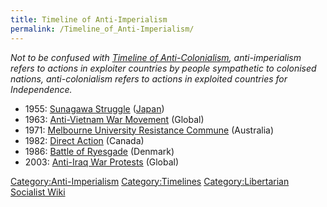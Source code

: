 ```yaml
---
title: Timeline of Anti-Imperialism
permalink: /Timeline_of_Anti-Imperialism/
---
```


*Not to be confused with [Timeline of
Anti-Colonialism](Timeline_of_Anti-Colonialism.md "wikilink"),
anti-imperialism refers to actions in exploiter countries by people
sympathetic to colonised nations, anti-colonialism refers to actions in
exploited countries for Independence.*

- 1955: [Sunagawa Struggle](Sunagawa_Struggle_(Japan).md "wikilink")
  ([Japan](Japan.md "wikilink"))
- 1963: [Anti-Vietnam War
  Movement](Anti-Vietnam_War_Movement.md "wikilink") (Global)
- 1971: [Melbourne University Resistance
  Commune](Melbourne_University_Resistance_Commune.md "wikilink")
  (Australia)
- 1982: [Direct Action](Direct_Action_(Canada).md "wikilink") (Canada)
- 1986: [Battle of Ryesgade](Battle_of_Ryesgade.md "wikilink") (Denmark)
- 2003: [Anti-Iraq War Protests](Anti-Iraq_War_Protests.md "wikilink")
  (Global)

[Category:Anti-Imperialism](Category:Anti-Imperialism.md "wikilink")
[Category:Timelines](Category:Timelines.md "wikilink")
[Category:Libertarian Socialist
Wiki](Category:Libertarian_Socialist_Wiki.md "wikilink")